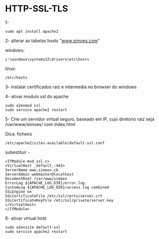 # HTTP-SSL-TLS

1-

    sudo apt install apache2

2- alterar as tabelas hosts "www.simoes.com"

windows:

    c:\windows\systems32\drivers\etc\hosts

linux:

    /etc/hosts

3- instalar certificados raiz e intermedia no browser do windows

4- ativar modulo ssl do apache

    sudo a2enmod ssl
    sudo service apache2 restart

5- Crie um servidor virtual seguro, baseado em IP, cujo diretório raiz seja /var/www/simoes/ com index.html

Dica: ficheiro 

    /etc/apache2/sites-available/default-ssl.conf

subestituir - 

    <IfModule mod_ssl.c>
    <VirtualHost _default_:443>
    ServerName www.simoes.cb
    ServerAdmin webmaster@localhost
    DocumentRoot /var/www/simoes
    ErrorLog ${APACHE_LOG_DIR}/error.log
    CustomLog ${APACHE_LOG_DIR}/access.log combined
    SSLEngine on
    SSLCertificateFile /etc/ssl/certs/server.crt
    SSLCertificateKeyFile /etc/ssl/private/server.key
    </VirtualHost>
    </IfModule>

6- ativar virtual host

    sudo a2ensite default-ssl
    sudo service apache2 restart
